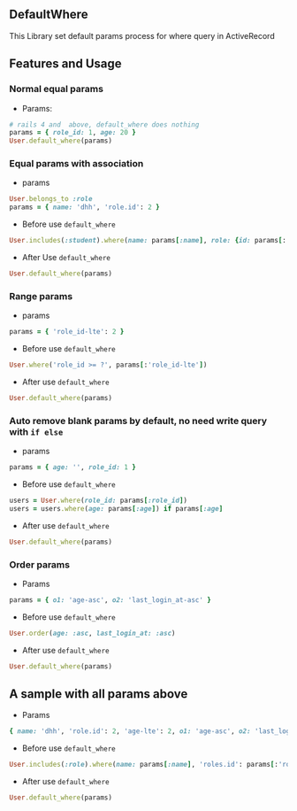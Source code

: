 ## DefaultWhere

This Library set default params process for where query in ActiveRecord

## Features and Usage

### Normal equal params

- Params:

```ruby
# rails 4 and  above, default_where does nothing
params = { role_id: 1, age: 20 }
User.default_where(params)
```

### Equal params with association

- params
```ruby
User.belongs_to :role
params = { name: 'dhh', 'role.id': 2 }
```
- Before use `default_where`
```ruby
User.includes(:student).where(name: params[:name], role: {id: params[:'role.id']})
```
- After Use `default_where`
```ruby
User.default_where(params)
```

### Range params
- params
```ruby
params = { 'role_id-lte': 2 }
```
- Before use `default_where`
```ruby
User.where('role_id >= ?', params[:'role_id-lte'])
```
- After use `default_where`
```ruby
User.default_where(params)
```

### Auto remove blank params by default, no need write query with `if else`
- params
```ruby
params = { age: '', role_id: 1 }
```

- Before use `default_where`
```ruby
users = User.where(role_id: params[:role_id])
users = users.where(age: params[:age]) if params[:age]
```
- After use `default_where`
```ruby
User.default_where(params)
```

### Order params
- Params
```ruby
params = { o1: 'age-asc', o2: 'last_login_at-asc' }
```
- Before use `default_where`
```ruby
User.order(age: :asc, last_login_at: :asc)
```
- After use `default_where`
```ruby
User.default_where(params)
```

## A sample with all params above
- Params
```ruby
{ name: 'dhh', 'role.id': 2, 'age-lte': 2, o1: 'age-asc', o2: 'last_login_at-asc' }
```
- Before use `default_where`
```ruby
User.includes(:role).where(name: params[:name], 'roles.id': params[:'role.id']).order(age: :asc, last_login_at: :asc)
```
- After use `default_where`
```ruby
User.default_where(params)
```